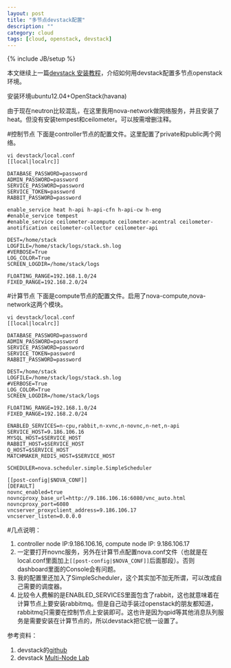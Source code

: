 ```yaml
---
layout: post
title: "多节点devstack配置"
description: ""
category: cloud
tags: [cloud, openstack, devstack]
---
```

{% include JB/setup %}

本文继续上一篇[devstack 安装教程](/_posts/2014-02-22-devstack-.md)，介绍如何用devstack配置多节点openstack环境。

安装环境ubuntu12.04+OpenStack(havana)

由于现在neutron比较混乱，在这里我用nova-network做网络服务，并且安装了heat。但没有安装tempest和ceilometer。可以按需增删注释。

#控制节点
下面是controller节点的配置文件。这里配置了private和public两个网络。

	vi devstack/local.conf
	[[local|localrc]]

	DATABASE_PASSWORD=password
	ADMIN_PASSWORD=password
	SERVICE_PASSWORD=password
	SERVICE_TOKEN=password
	RABBIT_PASSWORD=password

	enable_service heat h-api h-api-cfn h-api-cw h-eng
	#enable_service tempest
	#enable_service ceilometer-acompute ceilometer-acentral ceilometer-anotification ceilometer-collector ceilometer-api

	DEST=/home/stack
	LOGFILE=/home/stack/logs/stack.sh.log
	#VERBOSE=True
	LOG_COLOR=True
	SCREEN_LOGDIR=/home/stack/logs

	FLOATING_RANGE=192.168.1.0/24
	FIXED_RANGE=192.168.2.0/24

#计算节点
下面是compute节点的配置文件。启用了nova-compute,nova-network这两个模块。
	
	vi devstack/local.conf
	[[local|localrc]]

	DATABASE_PASSWORD=password
	ADMIN_PASSWORD=password
	SERVICE_PASSWORD=password
	SERVICE_TOKEN=password
	RABBIT_PASSWORD=password

	DEST=/home/stack
	LOGFILE=/home/stack/logs/stack.sh.log
	#VERBOSE=True
	LOG_COLOR=True
	SCREEN_LOGDIR=/home/stack/logs

	FLOATING_RANGE=192.168.1.0/24
	FIXED_RANGE=192.168.2.0/24

	ENABLED_SERVICES=n-cpu,rabbit,n-xvnc,n-novnc,n-net,n-api
	SERVICE_HOST=9.186.106.16
	MYSQL_HOST=$SERVICE_HOST
	RABBIT_HOST=$SERVICE_HOST
	Q_HOST=$SERVICE_HOST
	MATCHMAKER_REDIS_HOST=$SERVICE_HOST

	SCHEDULER=nova.scheduler.simple.SimpleScheduler

	[[post-config|$NOVA_CONF]]
	[DEFAULT]
	novnc_enabled=true
	novncproxy_base_url=http://9.186.106.16:6080/vnc_auto.html
	novncproxy_port=6080
	vncserver_proxyclient_address=9.186.106.17
	vncserver_listen=0.0.0.0

#几点说明：
1. controller node IP:9.186.106.16, compute node IP: 9.186.106.17
2. 一定要打开novnc服务，另外在计算节点配置nova.conf文件（也就是在local.conf里面加上`[[post-config|$NOVA_CONF]]`后面那段）。否则dashboard里面的Console会有问题。
3. 我的配置里还加入了SimpleScheduler，这个其实加不加无所谓，可以改成自己需要的调度器。
4. 比较令人费解的是ENABLED_SERVICES里面包含了rabbit，这也就意味着在计算节点上要安装rabbitmq。但是自己动手装过openstack的朋友都知道，rabbitmq只需要在控制节点上安装即可。这也许是因为qpid等其他消息队列服务是需要安装在计算节点的，所以devstack把它统一设置了。

参考资料：
1. devstack的[github](https://github.com/openstack-dev/devstack)
2. devstack [Multi-Node Lab](http://devstack.org/guides/multinode-lab.html)